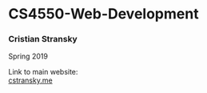 # CS4550-Web-Development
### Cristian Stransky  
Spring 2019

Link to main website:  
[cstransky.me](http://cstransky.me)
